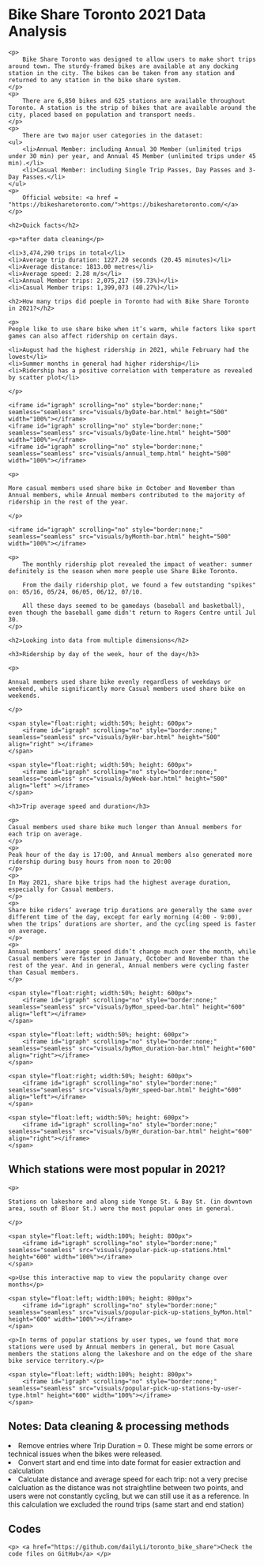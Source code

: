 <head>
    <title>Bike Share Toronto 2021 Data Analysis</title>
    <link rel="stylesheet" href="main.css">
</head>

<body>
    <h1>Bike Share Toronto 2021 Data Analysis</h1>
    
    <p>
        Bike Share Toronto was designed to allow users to make short trips around town. The sturdy-framed bikes are available at any docking station in the city. The bikes can be taken from any station and returned to any station in the bike share system.
    </p>
    <p>
        There are 6,850 bikes and 625 stations are available throughout Toronto. A station is the strip of bikes that are available around the city, placed based on population and transport needs.
    </p>
    <p>
        There are two major user categories in the dataset:
    <ul>
        <li>Annual Member: including Annual 30 Member (unlimited trips under 30 min) per year, and Annual 45 Member (unlimited trips under 45 min).</li>
        <li>Casual Member: including Single Trip Passes, Day Passes and 3-Day Passes.</li>
    </ul>
    <p>    
        Official website: <a href = "https://bikesharetoronto.com/">https://bikesharetoronto.com/</a>
    </p>
    
    <h2>Quick facts</h2>
    
    <p>*after data cleaning</p>
    
    <li>3,474,290 trips in total</li>
    <li>Average trip duration: 1227.20 seconds (20.45 minutes)</li>
    <li>Average distance: 1813.00 metres</li>
    <li>Average speed: 2.28 m/s</li>
    <li>Annual Member trips: 2,075,217 (59.73%)</li>
    <li>Casual Member trips: 1,399,073 (40.27%)</li>
    
    <h2>How many trips did poeple in Toronto had with Bike Share Toronto in 2021?</h2>
    
    <p>
    People like to use share bike when it’s warm, while factors like sport games can also affect ridership on certain days.

    <li>August had the highest ridership in 2021, while February had the lowest</li>
    <li>Summer months in general had higher ridership</li> 
    <li>Ridership has a positive correlation with temperature as revealed by scatter plot</li>

    </p>

    <iframe id="igraph" scrolling="no" style="border:none;" seamless="seamless" src="visuals/byDate-bar.html" height="500" width="100%"></iframe>
    <iframe id="igraph" scrolling="no" style="border:none;" seamless="seamless" src="visuals/byDate-line.html" height="500" width="100%"></iframe>
    <iframe id="igraph" scrolling="no" style="border:none;" seamless="seamless" src="visuals/annual_temp.html" height="500" width="100%"></iframe>
    
    <p>
    
    More casual members used share bike in October and November than Annual members, while Annual members contributed to the majority of ridership in the rest of the year.
    
    </p>
    
    <iframe id="igraph" scrolling="no" style="border:none;" seamless="seamless" src="visuals/byMonth-bar.html" height="500" width="100%"></iframe>
    
    <p>
        The monthly ridership plot revealed the impact of weather: summer definitely is the season when more people use Share Bike Toronto.
        
        From the daily ridership plot, we found a few outstanding "spikes" on: 05/16, 05/24, 06/05, 06/12, 07/10.
        
        All these days seemed to be gamedays (baseball and basketball), even though the baseball game didn't return to Rogers Centre until Jul 30.
    </p>
    
    <h2>Looking into data from multiple dimensions</h2>
    
    <h3>Ridership by day of the week, hour of the day</h3>
    
    <p>
    
    Annual members used share bike evenly regardless of weekdays or weekend, while significantly more Casual members used share bike on weekends.

    </p>
    
    <span style="float:right; width:50%; height: 600px">
        <iframe id="igraph" scrolling="no" style="border:none;" seamless="seamless" src="visuals/byHr-bar.html" height="500" align="right" ></iframe>
    </span>
    
    <span style="float:right; width:50%; height: 600px">
        <iframe id="igraph" scrolling="no" style="border:none;" seamless="seamless" src="visuals/byWeek-bar.html" height="500" align="left" ></iframe>
    </span>
    
    <h3>Trip average speed and duration</h3>
    
    <p>
    Casual members used share bike much longer than Annual members for each trip on average. 
    </p>
    <p>
    Peak hour of the day is 17:00, and Annual members also generated more ridership during busy hours from noon to 20:00
    </p>
    <p>
    In May 2021, share bike trips had the highest average duration, especially for Casual members.
    </p>
    <p>
    Share bike riders’ average trip durations are generally the same over different time of the day, except for early morning (4:00 - 9:00), when the trips’ durations are shorter, and the cycling speed is faster on average.
    </p>
    <p>
    Annual members’ average speed didn’t change much over the month, while Casual members were faster in January, October and November than the rest of the year. And in general, Annual members were cycling faster than Casual members.
    </p>
    
    <span style="float:right; width:50%; height: 600px">
        <iframe id="igraph" scrolling="no" style="border:none;" seamless="seamless" src="visuals/byMon_speed-bar.html" height="600" align="left"></iframe>
    </span>
    
    <span style="float:left; width:50%; height: 600px">
        <iframe id="igraph" scrolling="no" style="border:none;" seamless="seamless" src="visuals/byMon_duration-bar.html" height="600" align="right"></iframe>
    </span>
    
    <span style="float:right; width:50%; height: 600px">
        <iframe id="igraph" scrolling="no" style="border:none;" seamless="seamless" src="visuals/byHr_speed-bar.html" height="600" align="left"></iframe>
    </span>
    
    <span style="float:left; width:50%; height: 600px">
        <iframe id="igraph" scrolling="no" style="border:none;" seamless="seamless" src="visuals/byHr_duration-bar.html" height="600" align="right"></iframe>
    </span>


<h2>Which stations were most popular in 2021?</h2>
    
    <p>
    
    Stations on lakeshore and along side Yonge St. & Bay St. (in downtown area, south of Bloor St.) were the most popular ones in general.
    
    </p>
    
    <span style="float:left; width:100%; height: 800px">
        <iframe id="igraph" scrolling="no" style="border:none;" seamless="seamless" src="visuals/popular-pick-up-stations.html" height="600" width="100%"></iframe>
    </span>

    <p>Use this interactive map to view the popularity change over months</p>
    
    <span style="float:left; width:100%; height: 800px">
        <iframe id="igraph" scrolling="no" style="border:none;" seamless="seamless" src="visuals/popular-pick-up-stations_byMon.html" height="600" width="100%"></iframe>
    </span>
    
    <p>In terms of popular stations by user types, we found that more stations were used by Annual members in general, but more Casual members the stations along the lakeshore and on the edge of the share bike service territory.</p>
    
    <span style="float:left; width:100%; height: 800px">
        <iframe id="igraph" scrolling="no" style="border:none;" seamless="seamless" src="visuals/popular-pick-up-stations-by-user-type.html" height="600" width="100%"></iframe>
    </span>
    
<h2>Notes: Data cleaning & processing methods</h2>
    
<li>Remove entries where Trip Duration = 0. These might be some errors or technical issues when the bikes were released.</li>
    
<li>Convert start and end time into date format for easier extraction and calculation</li>
    
<li>Calculate distance and average speed for each trip: not a very precise calcluation as the distance was not straightline between two points, and users were not constantly cycling, but we can still use it as a reference. In this calculation we excluded the round trips (same start and end station)</li>
    
<h2>Codes</h2>

    <p> <a href="https://github.com/dailyLi/toronto_bike_share">Check the code files on GitHub</a> </p>
